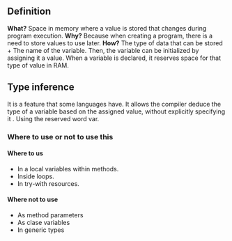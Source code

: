 ## **Definition**
**What?** Space in memory where a value is stored that changes during program execution.
**Why?** Because when creating a program, there is a need to store values  to use later.
**How?** The type of data that can be stored + The name of the variable. Then, the variable can be initialized  by assigning it a value. When a variable is declared, it reserves space for that type of value in RAM.

## **Type inference** 

It is a feature that some languages have. It allows the compiler deduce the type of a variable based on the assigned value, without explicitly specifying it . Using the reserved word var.

### **Where to use or not to use this**
#### **Where to us**
- In a local variables within methods.
- Inside loops.
- In try-with resources.

#### **Where not to use**
- As method parameters
- As clase variables
- In generic types

